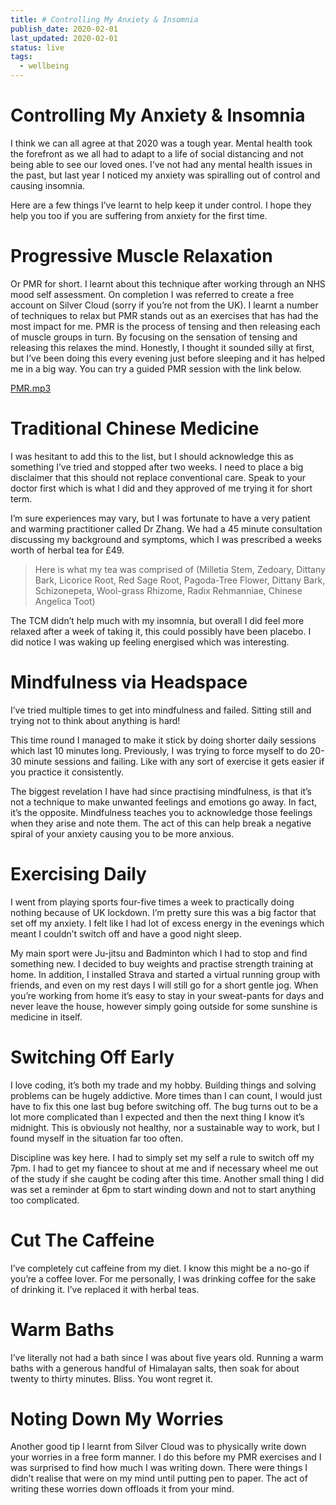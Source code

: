 ```yaml
---
title: # Controlling My Anxiety & Insomnia
publish_date: 2020-02-01
last_updated: 2020-02-01
status: live
tags:
  - wellbeing
---
```


# Controlling My Anxiety & Insomnia

I think we can all agree at that 2020 was a tough year. Mental health took the forefront as we all had to adapt to a life of social distancing and not being able to see our loved ones. I’ve not had any mental health issues in the past, but last year I noticed my anxiety was spiralling out of control and causing insomnia.

Here are a few things I’ve learnt to help keep it under control. I hope they help you too if you are suffering from anxiety for the first time.

# Progressive Muscle Relaxation

Or PMR for short. I learnt about this technique after working through an NHS mood self assessment. On completion I was referred to create a free account on Silver Cloud (sorry if you’re not from the UK). I learnt a number of techniques to relax but PMR stands out as an exercises that has had the most impact for me. PMR is the process of tensing and then releasing each of muscle groups in turn. By focusing on the sensation of tensing and releasing this relaxes the mind. Honestly, I thought it sounded silly at first, but I’ve been doing this every evening just before sleeping and it has helped me in a big way. You can try a guided PMR session with the link below.

[PMR.mp3](https://drive.google.com/file/d/1p3u5maPtEYp3H6wgzRB5ZB8slqs2JOiN/view)

# Traditional Chinese Medicine

I was hesitant to add this to the list, but I should acknowledge this as something I’ve tried and stopped after two weeks. I need to place a big disclaimer that this should not replace conventional care. Speak to your doctor first which is what I did and they approved of me trying it for short term.

I’m sure experiences may vary, but I was fortunate to have a very patient and warming practitioner called Dr Zhang. We had a 45 minute consultation discussing my background and symptoms, which I was prescribed a weeks worth of herbal tea for £49.

> Here is what my tea was comprised of (Milletia Stem, Zedoary, Dittany Bark, Licorice Root, Red Sage Root, Pagoda-Tree Flower, Dittany Bark, Schizonepeta, Wool-grass Rhizome, Radix Rehmanniae, Chinese Angelica Toot)

The TCM didn’t help much with my insomnia, but overall I did feel more relaxed after a week of taking it, this could possibly have been placebo. I did notice I was waking up feeling energised which was interesting.

# Mindfulness via Headspace

I’ve tried multiple times to get into mindfulness and failed. Sitting still and trying not to think about anything is hard!

This time round I managed to make it stick by doing shorter daily sessions which last 10 minutes long. Previously, I was trying to force myself to do 20-30 minute sessions and failing. Like with any sort of exercise it gets easier if you practice it consistently.

The biggest revelation I have had since practising mindfulness, is that it’s not a technique to make unwanted feelings and emotions go away. In fact, it’s the opposite. Mindfulness teaches you to acknowledge those feelings when they arise and note them. The act of this can help break a negative spiral of your anxiety causing you to be more anxious.

# Exercising Daily

I went from playing sports four-five times a week to practically doing nothing because of UK lockdown. I’m pretty sure this was a big factor that set off my anxiety. I felt like I had lot of excess energy in the evenings which meant I couldn’t switch off and have a good night sleep.

My main sport were Ju-jitsu and Badminton which I had to stop and find something new. I decided to buy weights and practise strength training at home. In addition, I installed Strava and started a virtual running group with friends, and even on my rest days I will still go for a short gentle jog. When you’re working from home it’s easy to stay in your sweat-pants for days and never leave the house, however simply going outside for some sunshine is medicine in itself.

# Switching Off Early

I love coding, it’s both my trade and my hobby. Building things and solving problems can be hugely addictive. More times than I can count, I would just have to fix this one last bug before switching off. The bug turns out to be a lot more complicated than I expected and then the next thing I know it’s midnight. This is obviously not healthy, nor a sustainable way to work, but I found myself in the situation far too often.

Discipline was key here. I had to simply set my self a rule to switch off my 7pm. I had to get my fiancee to shout at me and if necessary wheel me out of the study if she caught be coding after this time. Another small thing I did was set a reminder at 6pm to start winding down and not to start anything too complicated.

# Cut The Caffeine

I’ve completely cut caffeine from my diet. I know this might be a no-go if you’re a coffee lover. For me personally, I was drinking coffee for the sake of drinking it. I’ve replaced it with herbal teas.

# Warm Baths

I’ve literally not had a bath since I was about five years old. Running a warm baths with a generous handful of Himalayan salts, then soak for about twenty to thirty minutes. Bliss. You wont regret it.

# Noting Down My Worries

Another good tip I learnt from Silver Cloud was to physically write down your worries in a free form manner. I do this before my PMR exercises and I was surprised to find how much I was writing down. There were things I didn’t realise that were on my mind until putting pen to paper. The act of writing these worries down offloads it from your mind.